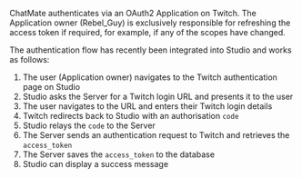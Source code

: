 ChatMate authenticates via an OAuth2 Application on Twitch. The Application owner (Rebel_Guy) is exclusively responsible for refreshing the access token if required, for example, if any of the scopes have changed.

The authentication flow has recently been integrated into Studio and works as follows:

1. The user (Application owner) navigates to the Twitch authentication page on Studio
2. Studio asks the Server for a Twitch login URL and presents it to the user
3. The user navigates to the URL and enters their Twitch login details
4. Twitch redirects back to Studio with an authorisation `code`
5. Studio relays the `code` to the Server
6. The Server sends an authentication request to Twitch and retrieves the `access_token`
7. The Server saves the `access_token` to the database
8. Studio can display a success message
